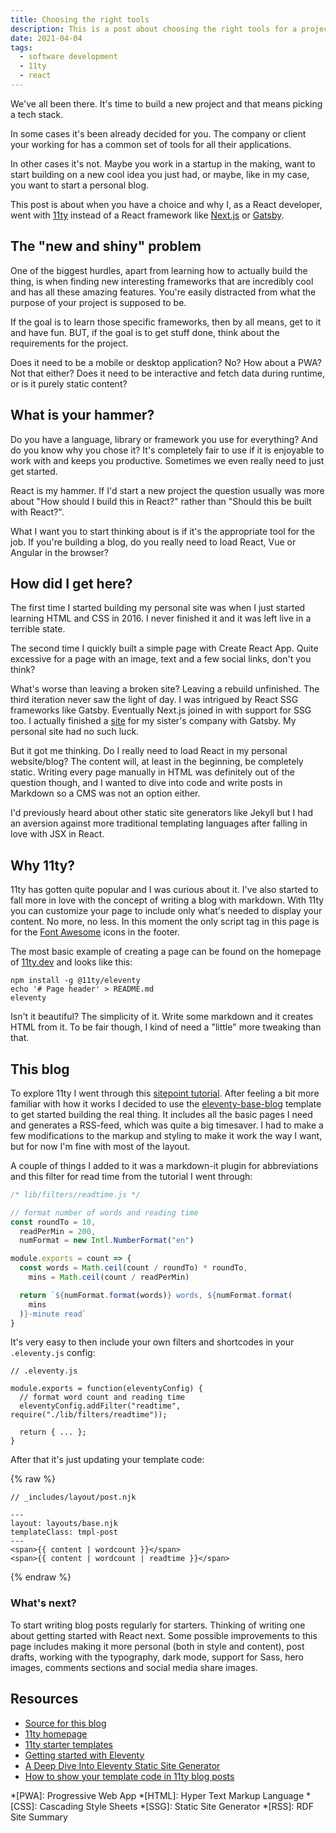 ```yaml
---
title: Choosing the right tools
description: This is a post about choosing the right tools for a project and the making of this blog.
date: 2021-04-04
tags:
  - software development
  - 11ty
  - react
---
```


We've all been there. It's time to build a new project and that means picking a tech stack.

In some cases it's been already decided for you. The company or client your working for has a common set of tools for all their applications.

In other cases it's not. Maybe you work in a startup in the making, want to start building on a new cool idea you just had, or maybe, like in my case, you want to start a personal blog.

This post is about when you have a choice and why I, as a React developer, went with [11ty](https://www.11ty.dev/) instead of a React framework like [Next.js](https://nextjs.org) or [Gatsby](https://www.gatsbyjs.com).

## The "new and shiny" problem
One of the biggest hurdles, apart from learning how to actually build the thing, is when finding new interesting frameworks that are incredibly cool and has all these amazing features. You're easily distracted from what the purpose of your project is supposed to be.

If the goal is to learn those specific frameworks, then by all means, get to it and have fun. BUT, if the goal is to get stuff done, think about the requirements for the project.

Does it need to be a mobile or desktop application? No? How about a PWA? Not that either? Does it need to be interactive and fetch data during runtime, or is it purely static content?

## What is your hammer?
Do you have a language, library or framework you use for everything? And do you know why you chose it? It's completely fair to use if it is enjoyable to work with and keeps you productive. Sometimes we even really need to just get started.

React is my hammer. If I'd start a new project the question usually was more about "How should I build this in React?" rather than "Should this be built with React?".

What I want you to start thinking about is if it's the appropriate tool for the job. If you're building a blog, do you really need to load React, Vue or Angular in the browser?

## How did I get here?
The first time I started building my personal site was when I just started learning HTML and CSS in 2016. I never finished it and it was left live in a terrible state.

The second time I quickly built a simple page with Create React App. Quite excessive for a page with an image, text and a few social links, don't you think?

What's worse than leaving a broken site? Leaving a rebuild unfinished. The third iteration never saw the light of day. I was intrigued by React SSG frameworks like Gatsby. Eventually Next.js joined in with support for SSG too. I actually finished a [site](https://sofiasmassage.nu/) for my sister's company with Gatsby. My personal site had no such luck.

But it got me thinking. Do I really need to load React in my personal website/blog? The content will, at least in the beginning, be completely static. Writing every page manually in HTML was definitely out of the question though, and I wanted to dive into code and write posts in Markdown so a CMS was not an option either.

I'd previously heard about other static site generators like Jekyll but I had an aversion against more traditional templating languages after falling in love with JSX in React.

## Why 11ty?
11ty has gotten quite popular and I was curious about it. I've also started to fall more in love with the concept of writing a blog with markdown. With 11ty you can customize your page to include only what's needed to display your content. No more, no less. In this moment the only script tag in this page is for the [Font Awesome](https://fontawesome.com) icons in the footer.

The most basic example of creating a page can be found on the homepage of [11ty.dev](https://www.11ty.dev) and looks like this:

```shell
npm install -g @11ty/eleventy
echo '# Page header' > README.md
eleventy
```

Isn't it beautiful? The simplicity of it. Write some markdown and it creates HTML from it. To be fair though, I kind of need a "little" more tweaking than that.

## This blog
To explore 11ty I went through this [sitepoint tutorial](https://www.sitepoint.com/getting-started-with-eleventy/). After feeling a bit more familiar with how it works I decided to use the [eleventy-base-blog](https://github.com/11ty/eleventy-base-blog) template to get started building the real thing. It includes all the basic pages I need and generates a RSS-feed, which was quite a big timesaver. I had to make a few modifications to the markup and styling to make it work the way I want, but for now I'm fine with most of the layout.

A couple of things I added to it was a markdown-it plugin for abbreviations and this filter for read time from the tutorial I went through:

```js
/* lib/filters/readtime.js */

// format number of words and reading time
const roundTo = 10,
  readPerMin = 200,
  numFormat = new Intl.NumberFormat("en")

module.exports = count => {
  const words = Math.ceil(count / roundTo) * roundTo,
    mins = Math.ceil(count / readPerMin)

  return `${numFormat.format(words)} words, ${numFormat.format(
    mins
  )}-minute read`
}
```

It's very easy to then include your own filters and shortcodes in your `.eleventy.js` config:

```js/3-4
// .eleventy.js

module.exports = function(eleventyConfig) {
  // format word count and reading time
  eleventyConfig.addFilter("readtime", require("./lib/filters/readtime"));

  return { ... };
}
```

After that it's just updating your template code:

{% raw %}
```jsx/7/6
// _includes/layout/post.njk

---
layout: layouts/base.njk
templateClass: tmpl-post
---
<span>{{ content | wordcount }}</span>
<span>{{ content | wordcount | readtime }}</span>
```
{% endraw %}

### What's next?
To start writing blog posts regularly for starters. Thinking of writing one about getting started with React next. Some possible improvements to this page includes making it more personal (both in style and content), post drafts, working with the typography, dark mode, support for Sass, hero images, comments sections and social media share images.


## Resources
- [Source for this blog](https://github.com/Levis92/Levis92.github.io/)
- [11ty homepage](https://www.11ty.dev)
- [11ty starter templates](https://www.11ty.dev/docs/starter/)
- [Getting started with Eleventy](https://www.sitepoint.com/getting-started-with-eleventy/)
- [A Deep Dive Into Eleventy Static Site Generator](https://www.smashingmagazine.com/2021/03/eleventy-static-site-generator/)
- [How to show your template code in 11ty blog posts](https://bryanlrobinson.com/blog/how-to-show-your-template-code-in-11ty-blog-posts/)


*[PWA]: Progressive Web App
*[HTML]: Hyper Text Markup Language
*[CSS]: Cascading Style Sheets
*[SSG]: Static Site Generator
*[RSS]: RDF Site Summary
